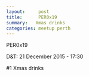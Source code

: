 ```yaml
---
layout:     post
title:      PER0x19 
summary:   Xmas drinks 
categories: meetup perth
---
```

PER0x19 

D&T: 21 December 2015 - 17:30

#1 Xmas drinks